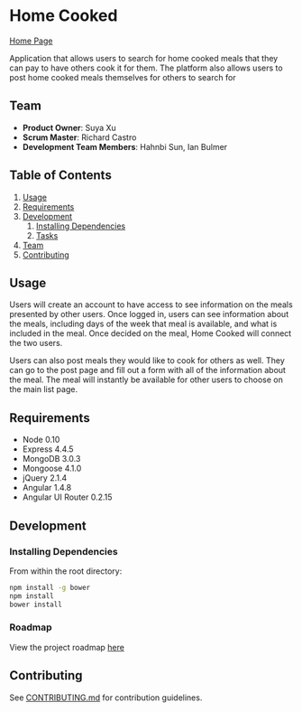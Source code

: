 # Home Cooked
[Home Page](https://home-cooked.herokuapp.com)

Application that allows users to search for home cooked meals that they can pay to have others cook it for them. The platform also allows users to post home cooked meals themselves for others to search for

## Team

  - __Product Owner__: Suya Xu
  - __Scrum Master__: Richard Castro
  - __Development Team Members__: Hahnbi Sun, Ian Bulmer

## Table of Contents

1. [Usage](#Usage)
1. [Requirements](#requirements)
1. [Development](#development)
    1. [Installing Dependencies](#installing-dependencies)
    1. [Tasks](#tasks)
1. [Team](#team)
1. [Contributing](#contributing)

## Usage

Users will create an account to have access to see information on the meals presented by other users. Once logged in, users can see information about the meals, including days of the week that meal is available, and what is included in the meal. Once decided on the meal, Home Cooked will connect the two users.

Users can also post meals they would like to cook for others as well. They can go to the post page and fill out a form with all of the information about the meal. The meal will instantly be available for other users to choose on the main list page.

## Requirements

- Node 0.10
- Express 4.4.5
- MongoDB 3.0.3
- Mongoose 4.1.0
- jQuery 2.1.4
- Angular 1.4.8
- Angular UI Router 0.2.15

## Development

### Installing Dependencies

From within the root directory:

```sh
npm install -g bower
npm install
bower install
```

### Roadmap

View the project roadmap [here](https://github.com/rscastro/homecooked/issues)


## Contributing

See [CONTRIBUTING.md](CONTRIBUTING.md) for contribution guidelines.
